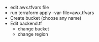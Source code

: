 * edit awx.tfvars file
* run terraform apply -var-file=awx.tfvars
* Create bucket (choose any name) 
* Edit backend.tf 
  * change bucket
  * change region
